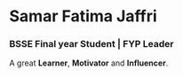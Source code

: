 <!-- My portfolio ABOUT -->
# Samar Fatima Jaffri
### BSSE Final year Student | FYP Leader
A great **Learner**, **Motivator** and **Influencer**.
